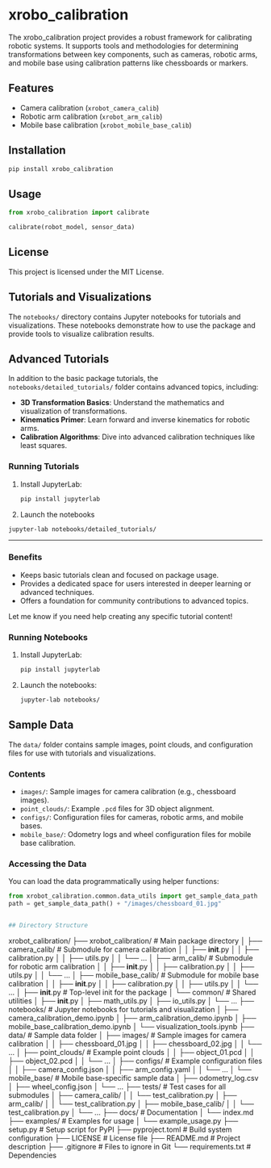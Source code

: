 # xrobo_calibration
The xrobo_calibration project provides a robust framework for calibrating robotic systems. It supports tools and methodologies for determining transformations between key components, such as cameras, robotic arms, and mobile base using calibration patterns like chessboards or markers. 

## Features
- Camera calibration (`xrobot_camera_calib`)
- Robotic arm calibration (`xrobot_arm_calib`)
- Mobile base calibration (`xrobot_mobile_base_calib`)

## Installation
```bash
pip install xrobo_calibration
```

## Usage
```python
from xrobo_calibration import calibrate

calibrate(robot_model, sensor_data)
```
## License
This project is licensed under the MIT License.

## Tutorials and Visualizations

The `notebooks/` directory contains Jupyter notebooks for tutorials and visualizations. These notebooks demonstrate how to use the package and provide tools to visualize calibration results.

## Advanced Tutorials

In addition to the basic package tutorials, the `notebooks/detailed_tutorials/` folder contains advanced topics, including:

- **3D Transformation Basics**: Understand the mathematics and visualization of transformations.
- **Kinematics Primer**: Learn forward and inverse kinematics for robotic arms.
- **Calibration Algorithms**: Dive into advanced calibration techniques like least squares.

### Running Tutorials
1. Install JupyterLab:
   ```bash
   pip install jupyterlab

2. Launch the notebooks
```bash
jupyter-lab notebooks/detailed_tutorials/
```
---

### **Benefits**
- Keeps basic tutorials clean and focused on package usage.
- Provides a dedicated space for users interested in deeper learning or advanced techniques.
- Offers a foundation for community contributions to advanced topics.

Let me know if you need help creating any specific tutorial content!


### Running Notebooks
1. Install JupyterLab:
   ```bash
   pip install jupyterlab
2. Launch the notebooks:
    ```bash
    jupyter-lab notebooks/


## Sample Data

The `data/` folder contains sample images, point clouds, and configuration files for use with tutorials and visualizations.

### Contents
- `images/`: Sample images for camera calibration (e.g., chessboard images).
- `point_clouds/`: Example `.pcd` files for 3D object alignment.
- `configs/`: Configuration files for cameras, robotic arms, and mobile bases.
- `mobile_base/`: Odometry logs and wheel configuration files for mobile base calibration.

### Accessing the Data
You can load the data programmatically using helper functions:
```python
from xrobot_calibration.common.data_utils import get_sample_data_path
path = get_sample_data_path() + "/images/chessboard_01.jpg"


## Directory Structure
```
xrobot_calibration/
├── xrobot_calibration/          # Main package directory
│   ├── camera_calib/            # Submodule for camera calibration
│   │   ├── __init__.py
│   │   ├── calibration.py
│   │   ├── utils.py
│   │   └── ...
│   ├── arm_calib/               # Submodule for robotic arm calibration
│   │   ├── __init__.py
│   │   ├── calibration.py
│   │   ├── utils.py
│   │   └── ...
│   ├── mobile_base_calib/       # Submodule for mobile base calibration
│   │   ├── __init__.py
│   │   ├── calibration.py
│   │   ├── utils.py
│   │   └── ...
│   ├── __init__.py              # Top-level init for the package
│   └── common/                  # Shared utilities
│       ├── __init__.py
│       ├── math_utils.py
│       ├── io_utils.py
│       └── ...
├── notebooks/                   # Jupyter notebooks for tutorials and visualization
│   ├── camera_calibration_demo.ipynb
│   ├── arm_calibration_demo.ipynb
│   ├── mobile_base_calibration_demo.ipynb
│   └── visualization_tools.ipynb
├── data/                       # Sample data folder
│   ├── images/                 # Sample images for camera calibration
│   │   ├── chessboard_01.jpg
│   │   ├── chessboard_02.jpg
│   │   └── ...
│   ├── point_clouds/           # Example point clouds
│   │   ├── object_01.pcd
│   │   ├── object_02.pcd
│   │   └── ...
│   ├── configs/                # Example configuration files
│   │   ├── camera_config.json
│   │   ├── arm_config.yaml
│   │   └── ...
│   └── mobile_base/            # Mobile base-specific sample data
│       ├── odometry_log.csv
│       ├── wheel_config.json
│       └── ...
├── tests/                       # Test cases for all submodules
│   ├── camera_calib/
│   │   └── test_calibration.py
│   ├── arm_calib/
│   │   └── test_calibration.py
│   ├── mobile_base_calib/
│   │   └── test_calibration.py
│   └── ...
├── docs/                        # Documentation
│   └── index.md
├── examples/                    # Examples for usage
│   └── example_usage.py
├── setup.py                     # Setup script for PyPI
├── pyproject.toml               # Build system configuration
├── LICENSE                      # License file
├── README.md                    # Project description
├── .gitignore                   # Files to ignore in Git
└── requirements.txt             # Dependencies
```